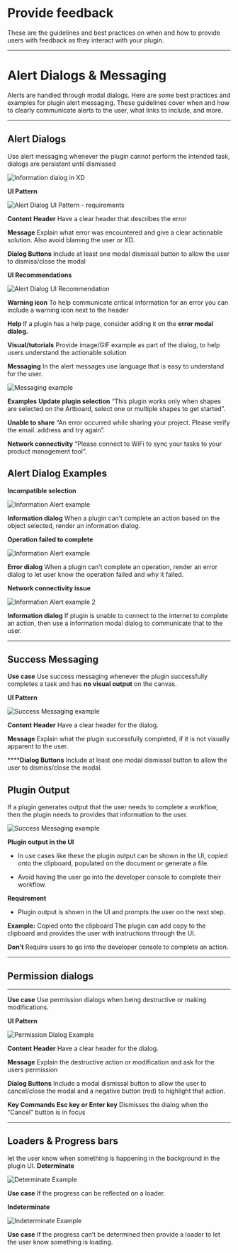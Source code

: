 
# **Provide feedback**

These are the guidelines and best practices on when and how to provide users with feedback as they interact with your plugin.

----------
# **Alert Dialogs & Messaging**

Alerts are handled through modal dialogs. Here are some best practices and examples for plugin alert messaging. These guidelines cover when and how to clearly communicate alerts to the user, what links to include, and more. 

----------
## **Alert Dialogs**

Use alert messaging whenever the plugin cannot perform the intended task, dialogs are persistent until dismissed

![Information dialog in XD](ux_images/Information_Dialog_Xd_example.png)

**UI Pattern**

![Alert Dialog UI Pattern - requirements](ux_images/Alert_Requirements.png)


**Content**
**Header** 
Have a clear header that describes the error

**Message**
Explain what error was encountered and give a clear actionable solution. Also avoid blaming the user or XD. 

**Dialog Buttons**
Include at least one modal dismissal button to allow the user to dismiss/close the modal


**UI Recommendations**

![Alert Dialog UI Recommendation](ux_images/Alert_Recommendations.png)


**Warning icon**
To help communicate critical information for an error you can include a warning icon next to the header

**Help**
If a plugin has a help page, consider adding it on the **error modal dialog.**

**Visual/tutorials**
Provide image/GIF example as part of the dialog, to help users understand the actionable solution 

**Messaging**
In the alert messages use language that is easy to understand for the user. 


![Messaging example](ux_images/Messaging_example.png)


**Examples**
**Update plugin selection** 
“This plugin works only when shapes are selected on the Artboard, select one or multiple shapes to get started”.

**Unable to share**
“An error occurred while sharing your project. Please verify the email. address and try again”.

**Network connectivity** 
“Please connect to WiFi to sync your tasks to your product management tool”.


## Alert Dialog Examples

 **Incompatible selection**

![Information Alert example](ux_images/Alert_Information_example.png)


**Information dialog**
When a plugin can’t complete an action based on the object selected, render an information dialog. 


**Operation failed to complete**

![Information Alert example](ux_images/Error_alert_example.png)

**Error dialog**
When a plugin can’t complete an operation, render an error dialog to let user know the operation failed and why it failed.


**Network connectivity issue**


![Information Alert example 2](ux_images/Alert_Information_example_2.png)

**Information dialog**
If plugin is unable to connect to the internet to complete an action, then use a information modal dialog to communicate that to the user.



----------
## Success Messaging

**Use case**
Use success messaging whenever the plugin successfully completes a task and has **no visual output** on the canvas.

**UI Pattern**

![Success Messaging example](ux_images/Success_message_example.png)


**Content**
**Header** 
Have a clear header for the dialog. 

**Message**
Explain what the plugin successfully completed, if it is not visually apparent to the user.

******Dialog Buttons**
Include at least one modal dismissal button to allow the user to dismiss/close the modal.


## Plugin Output

If a plugin generates output that the user needs to complete a workflow, then the plugin needs to provides that information to the user.


![Success Messaging example](ux_images/Plugin_output.png)


**Plugin output in the UI**

- In use cases like these the plugin output can be shown in the UI, copied onto the clipboard, populated on the document or generate a file. 


- Avoid having the user go into the developer console to complete their workflow.

**Requirement**

- Plugin output is shown in the UI and prompts the user on the next step.

**Example:** Copied onto the clipboard 
The plugin can add copy to the clipboard and provides the user with instructions through the UI.

**Don’t**
Require users to go into the developer console to complete an action. 

----------
## Permission dialogs
****
**Use case**
Use permission dialogs when being destructive or making modifications.

**UI Pattern**

![Permission Dialog Example](ux_images/Permission_dialog_example.png)


**Content**
**Header** 
Have a clear header for the dialog. 

**Message**
Explain the destructive action or modification and ask for the users permission

**Dialog Buttons**
Include a modal dismissal button to allow the user to cancel/close the modal and a negative button (red) to highlight that action. 


**Key Commands**
**Esc key or Enter key**
Dismisses the dialog when the “Cancel” button is in focus


----------
## Loaders & Progress bars

let the user know when something is happening in the background in the plugin UI. 
**Determinate**

![Determinate Example](ux_images/Determinate_loader_example.png)

**Use case**
If the progress can be reflected on a loader. 



**Indeterminate**

![Indeterminate Example](ux_images/Indeterminate_loader_example.png)


**Use case**
If the progress can’t be determined then provide a loader to let the user know something is loading. 

